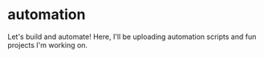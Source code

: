 # automation
Let's build and automate! Here, I'll be uploading automation scripts and fun projects I'm working on.
